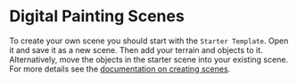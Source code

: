 # Digital Painting Scenes

To create your own scene you should start with the `Starter Template`. Open it 
and save it as a new scene. Then add your terrain and objects to it. Alternatively,
move the objects in the starter scene into your existing scene. For more details see
the [documentation on creating scenes](./Assets/Digital%20Painting/Docs/InterestingThings.md).
